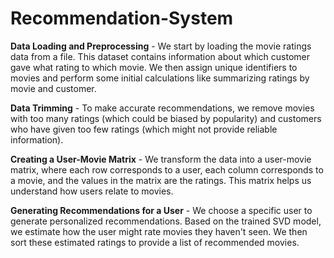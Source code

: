 # Recommendation-System

**Data Loading and Preprocessing** - We start by loading the movie ratings data from a file. This dataset contains information about which customer gave what rating to which movie. We then assign unique identifiers to movies and perform some initial calculations like summarizing ratings by movie and customer.

**Data Trimming** - To make accurate recommendations, we remove movies with too many ratings (which could be biased by popularity) and customers who have given too few ratings (which might not provide reliable information).

**Creating a User-Movie Matrix** - We transform the data into a user-movie matrix, where each row corresponds to a user, each column corresponds to a movie, and the values in the matrix are the ratings. This matrix helps us understand how users relate to movies.

**Generating Recommendations for a User** -
We choose a specific user to generate personalized recommendations.
Based on the trained SVD model, we estimate how the user might rate movies they haven't seen.
We then sort these estimated ratings to provide a list of recommended movies.
